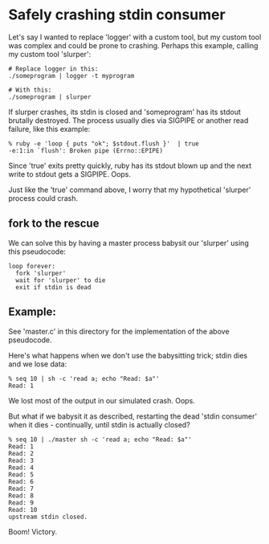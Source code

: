 # Safely crashing stdin consumer

Let's say I wanted to replace 'logger' with a custom tool, but my custom tool
was complex and could be prone to crashing. Perhaps this example, calling my
custom tool 'slurper':

```
# Replace logger in this:
./someprogram | logger -t myprogram

# With this:
./someprogram | slurper
```

If slurper crashes, its stdin is closed and 'someprogram' has its stdout
brutally destroyed. The process usually dies via SIGPIPE or another read
failure, like this example:

```
% ruby -e 'loop { puts "ok"; $stdout.flush }'  | true
-e:1:in `flush': Broken pipe (Errno::EPIPE)
```

Since 'true' exits pretty quickly, ruby has its stdout blown up and the next
write to stdout gets a SIGPIPE. Oops.

Just like the 'true' command above, I worry that my hypothetical 'slurper'
process could crash.

## fork to the rescue

We can solve this by having a master process babysit our 'slurper' using this
pseudocode:

```
loop forever:
  fork 'slurper'
  wait for 'slurper' to die
  exit if stdin is dead
```

## Example:

See 'master.c' in this directory for the implementation of the above pseudocode.

Here's what happens when we don't use the babysitting trick; stdin dies and we lose data:

```
% seq 10 | sh -c 'read a; echo "Read: $a"'
Read: 1
```

We lost most of the output in our simulated crash. Oops.

But what if we babysit it as described, restarting the dead 'stdin consumer'
when it dies - continually, until stdin is actually closed?

```
% seq 10 | ./master sh -c 'read a; echo "Read: $a"'
Read: 1
Read: 2
Read: 3
Read: 4
Read: 5
Read: 6
Read: 7
Read: 8
Read: 9
Read: 10
upstream stdin closed.
```

Boom! Victory.
